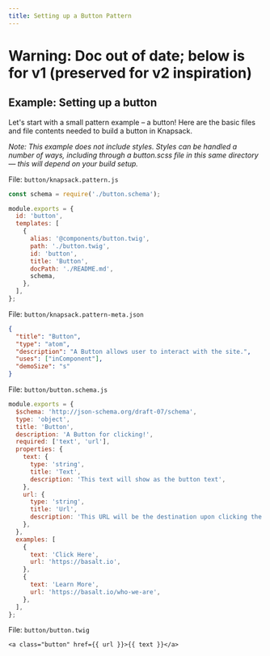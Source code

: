 ```yaml
---
title: Setting up a Button Pattern
---
```


# **Warning: Doc out of date; below is for v1 (preserved for v2 inspiration)**

## Example: Setting up a button

Let's start with a small pattern example – a button! Here are the basic files and file contents needed to build a button in Knapsack.

_Note: This example does not include styles. Styles can be handled a number of ways, including through a button.scss file in this same directory — this will depend on your build setup._

File: `button/knapsack.pattern.js`

```javascript
const schema = require('./button.schema');

module.exports = {
  id: 'button',
  templates: [
    {
      alias: '@components/button.twig',
      path: './button.twig',
      id: 'button',
      title: 'Button',
      docPath: './README.md',
      schema,
    },
  ],
};
```

File: `button/knapsack.pattern-meta.json`

```json
{
  "title": "Button",
  "type": "atom",
  "description": "A Button allows user to interact with the site.",
  "uses": ["inComponent"],
  "demoSize": "s"
}
```

File: `button/button.schema.js`

```javascript
module.exports = {
  $schema: 'http://json-schema.org/draft-07/schema',
  type: 'object',
  title: 'Button',
  description: 'A Button for clicking!',
  required: ['text', 'url'],
  properties: {
    text: {
      type: 'string',
      title: 'Text',
      description: 'This text will show as the button text',
    },
    url: {
      type: 'string',
      title: 'Url',
      description: 'This URL will be the destination upon clicking the button',
    },
  },
  examples: [
    {
      text: 'Click Here',
      url: 'https://basalt.io',
    },
    {
      text: 'Learn More',
      url: 'https://basalt.io/who-we-are',
    },
  ],
};
```

File: `button/button.twig`

```twig
<a class="button" href={{ url }}>{{ text }}</a>
```
